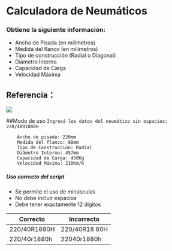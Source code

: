 # Calculadora de Neumáticos
### Obtiene la siguiente información:
- Ancho de Pisada (en milímetros)
- Medida del flanco (en milímetros)
- Tipo de construcción (Radial o Diagonal)
- Diámetro Interno
- Capacidad de Carga
- Velocidad Máxima

## Referencia：

[![](https://autoestatico.com/wp-content/uploads/2019/02/multicard-datos-1024x718.jpg)](https://autoestatico.com/como-se-lee-un-neumatico/")

##Modo de uso
`Ingresá los datos del neumático sin espacios: ` `220/40R1880H`
```
    Ancho de pisada: 220mm
    Medida del flanco: 88mm
    Tipo de Construcción: Radial
    Diámetro Interno: 457mm
    Capacidad de Carga: 450Kg
    Velocidad Máxima: 210Km/h
```
##### Uso correcto del script
- Se permite el uso de minúsculas
- No debe incluir espacios
- Debe tener exactamente 12 dígitos

Correcto  | Incorrecto
------------- | -------------
220/40R1880H  | 220/40R18 80H
220/40r1880h  | 22040r1880h
